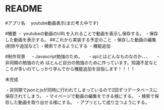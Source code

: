 # README

#アプリ名
　youtube動画表示(まだ考え中です)
 
#概要
・ youtubeの動画のURLを入れることで動画を表示し保存する。
・保存した動画を表示する。
##これから実装する予定のこと
・保存した動画の編集(削除や追加など)
・検索できるようにする
・機能追加

#制作背景
　・Javascript勉強のため。
　・apiとはどんなものなのか、、、
　・非同期の勉強のため
ほとんど自分の勉強のために作っています。知識不足なところが多いのでしっかり学んでから機能追加を目指します！！！！



<!-- 改善点 -->未完成
・非同期でjsonとjsが同時に行われてしまっているので2回ずつデータベースに保存されてしまう。
・マイページで動画の編集をできる様にする。
・検索で保存した動画を取り出せる様にする。
・アプリとして成り立つようにする。

